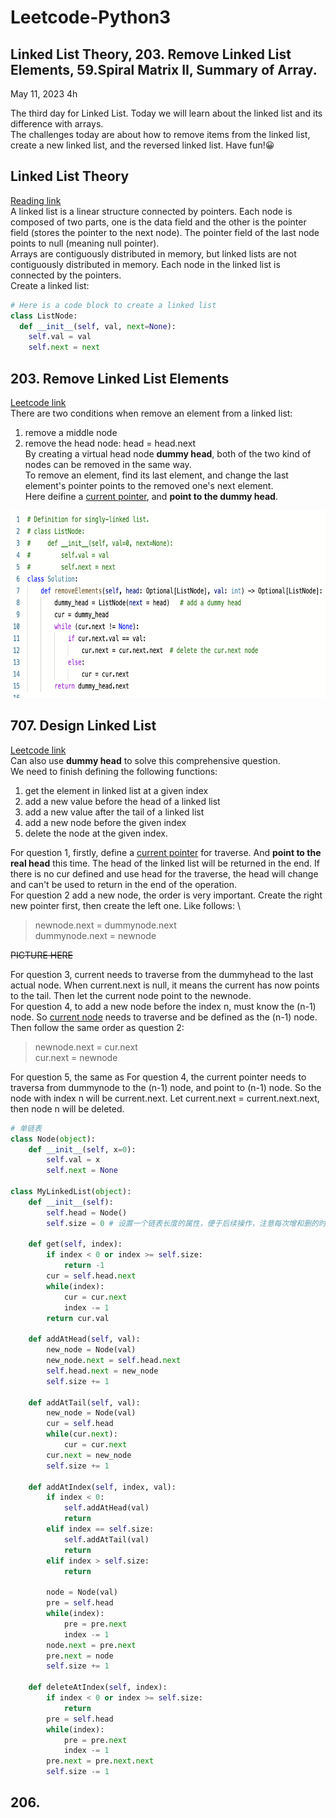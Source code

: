 # Leetcode-Python3
## Linked List Theory, 203. Remove Linked List Elements, 59.Spiral Matrix II, Summary of Array.
May 11, 2023  4h

The third day for Linked List. Today we will learn about the linked list and its difference with arrays.\
The challenges today are about how to remove items from the linked list, create a new linked list, and the reversed linked list. Have fun!😀

## Linked List Theory
[Reading link](https://programmercarl.com/%E9%93%BE%E8%A1%A8%E7%90%86%E8%AE%BA%E5%9F%BA%E7%A1%80.html#%E5%8D%95%E9%93%BE%E8%A1%A8)\
A linked list is a linear structure connected by pointers. Each node is composed of two parts, one is the data field and the other is the pointer field (stores the pointer to the next node). The pointer field of the last node points to null (meaning null pointer).\
Arrays are contiguously distributed in memory, but linked lists are not contiguously distributed in memory. Each node in the linked list is connected by  the pointers.\
Create a linked list:

```python
# Here is a code block to create a linked list
class ListNode:
  def __init__(self, val, next=None):
    self.val = val
    self.next = next
```

## 203. Remove Linked List Elements
[Leetcode link](https://leetcode.com/problems/remove-linked-list-elements/)\
There are two conditions when remove an element from a linked list:
1. remove a middle node
2. remove the head node: head = head.next \
By creating a virtual head node **dummy head**, both of the two kind of nodes can be removed in the same way.\
To remove an element, find its last element, and change the last element's pointer points to the removed one's next element.\
Here deifine a <ins>current pointer</ins>, and **point to the dummy head**.


<img src="https://github.com/gyjbb/Leetcode-Python3/blob/main/Screen%20Shot%202023-05-11%20at%208.39.06%20PM.png" width="700" height="300">


## 707. Design Linked List
[Leetcode link](https://leetcode.com/problems/design-linked-list/)\
Can also use **dummy head** to solve this comprehensive question.\
We need to finish defining the following functions:
1. get the element in linked list at a given index 
2. add a new value before the head of a linked list
3. add a new value after the tail of a linked list
4. add a new node before the given index
5. delete the node at the given index. 

For question 1, firstly, define a <ins>current pointer</ins> for traverse. And **point to the real head** this time. The head of the linked list will be returned in the end. If there is no cur defined and use head for the traverse, the head will change and can't be used to return in the end of the operation.\
For question 2 add a new node, the order is very important. Create the right new pointer first, then create the left one. Like follows: \
> newnode.next = dummynode.next \
> dummynode.next = newnode

~~PICTURE HERE~~

For question 3, current needs to traverse from the dummyhead to the last actual node. When current.next is null, it means the current has now points to the tail. Then let the current node point to the newnode.\
For question 4, to add a new node before the index n, must know the (n-1) node. So <ins>current node</ins> needs to traverse and be defined as the (n-1) node. Then follow the same order as question 2:
> newnode.next = cur.next \
> cur.next = newnode

For question 5, the same as For question 4, the current pointer needs to traversa from dummynode to the (n-1) node, and point to (n-1) node. So the node with index n will be current.next. Let current.next = current.next.next, then node n will be deleted.

```python
# 单链表
class Node(object):
    def __init__(self, x=0):
        self.val = x
        self.next = None

class MyLinkedList(object):
    def __init__(self):
        self.head = Node()
        self.size = 0 # 设置一个链表长度的属性，便于后续操作，注意每次增和删的时候都要更新

    def get(self, index):
        if index < 0 or index >= self.size:
            return -1
        cur = self.head.next
        while(index):
            cur = cur.next
            index -= 1
        return cur.val

    def addAtHead(self, val):
        new_node = Node(val)
        new_node.next = self.head.next
        self.head.next = new_node
        self.size += 1

    def addAtTail(self, val):
        new_node = Node(val)
        cur = self.head
        while(cur.next):
            cur = cur.next
        cur.next = new_node
        self.size += 1

    def addAtIndex(self, index, val):
        if index < 0:
            self.addAtHead(val)
            return
        elif index == self.size:
            self.addAtTail(val)
            return
        elif index > self.size:
            return

        node = Node(val)
        pre = self.head
        while(index):
            pre = pre.next
            index -= 1
        node.next = pre.next
        pre.next = node
        self.size += 1
        
    def deleteAtIndex(self, index):
        if index < 0 or index >= self.size:
            return
        pre = self.head
        while(index):
            pre = pre.next
            index -= 1
        pre.next = pre.next.next
        self.size -= 1
```

## 206.



